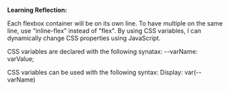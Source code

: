 **Learning Reflection:**

Each flexbox container will be on its own line. To have multiple on the same line, use "inline-flex" instead of "flex". By using CSS variables, I can dynamically change CSS properties using JavaScript. 

CSS variables are declared with the following synatax:
--varName: varValue;

CSS variables can be used with the following syntax:
Display: var(--varName)